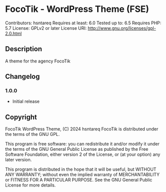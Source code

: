 # FocoTik - WordPress Theme (FSE) #

Contributors: hsntareq
Requires at least: 6.0
Tested up to: 6.5
Requires PHP: 5.7
License: GPLv2 or later
License URI: <http://www.gnu.org/licenses/gpl-2.0.html>

## Description ##

A theme for the agency FocoTik

## Changelog ##

### 1.0.0 ###

- Initial release

## Copyright ##

FocoTik WordPress Theme, (C) 2024 hsntareq
FocoTik is distributed under the terms of the GNU GPL.

This program is free software: you can redistribute it and/or modify
it under the terms of the GNU General Public License as published by
the Free Software Foundation, either version 2 of the License, or
(at your option) any later version.

This program is distributed in the hope that it will be useful,
but WITHOUT ANY WARRANTY; without even the implied warranty of
MERCHANTABILITY or FITNESS FOR A PARTICULAR PURPOSE. See the
GNU General Public License for more details.
